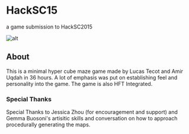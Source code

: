 # HackSC15
a game submission to HackSC2015

![alt](http://i.imgur.com/x6biTpd.gif)

## About

This is a minimal hyper cube maze game made by Lucas Tecot and Amir Uqdah in 36 hours. A lot of emphasis was put on establishing feel and personality into the game.
The game is also HFT Integrated.

### Special Thanks

Special Thanks to Jessica Zhou (for encouragement and support) and Gemma Buosoni's artisitic skills and conversation on how to approach 
procedurally generating the maps.
